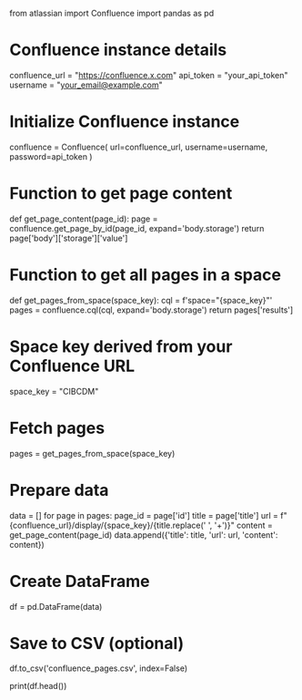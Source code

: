 from atlassian import Confluence
import pandas as pd

# Confluence instance details
confluence_url = "https://confluence.x.com"
api_token = "your_api_token"
username = "your_email@example.com"

# Initialize Confluence instance
confluence = Confluence(
    url=confluence_url,
    username=username,
    password=api_token
)

# Function to get page content
def get_page_content(page_id):
    page = confluence.get_page_by_id(page_id, expand='body.storage')
    return page['body']['storage']['value']

# Function to get all pages in a space
def get_pages_from_space(space_key):
    cql = f'space="{space_key}"'
    pages = confluence.cql(cql, expand='body.storage')
    return pages['results']

# Space key derived from your Confluence URL
space_key = "CIBCDM"

# Fetch pages
pages = get_pages_from_space(space_key)

# Prepare data
data = []
for page in pages:
    page_id = page['id']
    title = page['title']
    url = f"{confluence_url}/display/{space_key}/{title.replace(' ', '+')}"
    content = get_page_content(page_id)
    data.append({'title': title, 'url': url, 'content': content})

# Create DataFrame
df = pd.DataFrame(data)

# Save to CSV (optional)
df.to_csv('confluence_pages.csv', index=False)

print(df.head())